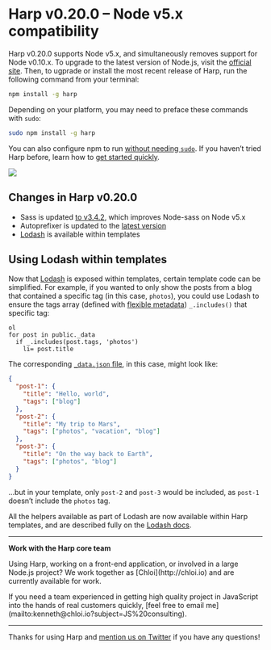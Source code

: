 # Harp v0.20.0 – Node v5.x compatibility

Harp v0.20.0 supports Node v5.x, and simultaneously removes support for Node v0.10.x. To upgrade to the latest version of Node.js, visit the [official site](https://nodejs.org). Then, to ugprade or install the most recent release of Harp, run the following command from your terminal:

```sh
npm install -g harp
```

Depending on your platform, you may need to preface these commands with `sudo`:

```sh
sudo npm install -g harp
```

You can also configure npm to run [without needing `sudo`](https://docs.npmjs.com/getting-started/fixing-npm-permissions). If you haven’t tried Harp before, learn how to [get started quickly](http://harpjs.com/docs/quick-start).

![](/blog/images/harp-weekly-example-illustration.png)

## Changes in Harp v0.20.0

- Sass is updated [to v3.4.2](https://github.com/sass/node-sass/releases/tag/v3.4.2), which improves Node-sass on Node v5.x
- Autoprefixer is updated to the [latest version](https://github.com/postcss/autoprefixer/releases/tag/6.1.0)
- [Lodash](https://lodash.com/docs) is available within templates


## Using Lodash within templates


Now that [Lodash](https://lodash.com/docs) is exposed within templates, certain template code can be simplified. For example, if you wanted to only show the posts from a blog that contained a specific tag (in this case, `photos`), you could use Lodash to ensure the tags array (defined with [flexible metadata](/docs/development/metadata)) `_.includes()` that specific tag:

  ```
  ol
  for post in public._data
    if _.includes(post.tags, 'photos')
      li= post.title
  ```

  The corresponding [`_data.json` file](/docs/development/metadata), in this case, might look like:

  ```json
  {
    "post-1": {
      "title": "Hello, world",
      "tags": ["blog"]
    },
    "post-2": {
      "title": "My trip to Mars",
      "tags": ["photos", "vacation", "blog"]
    },
    "post-3": {
      "title": "On the way back to Earth",
      "tags": ["photos", "blog"]
    }
  }
  ```

  …but in your template, only `post-2` and `post-3` would be included, as `post-1` doesn’t include the `photos` tag.

  All the helpers available as part of Lodash are now available within Harp templates, and are described fully on the [Lodash docs](https://lodash.com/docs).

***

<div class="panel"><strong>Work with the Harp core team</strong><p>Using Harp, working on a front-end application, or involved in a large Node.js project? We work together as [Chloi](http://chloi.io) and are currently available for work.</p><p>If you need a team experienced in getting high quality project in JavaScript into the hands of real customers quickly, [feel free to email me](mailto:kenneth@chloi.io?subject=JS%20consulting).</p></div>

***

Thanks for using Harp and [mention us on Twitter](https://twitter.com/harpwebserver) if you have any questions!
